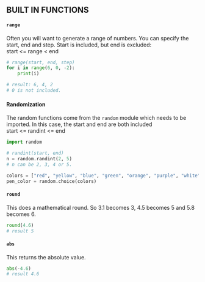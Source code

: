 ## BUILT IN FUNCTIONS
  #### `range`
  Often you will want to generate a range of numbers. You can specify the start, end and step. Start is included, but end is excluded:\
  start <= range < end
  ```python
  # range(start, end, step)
  for i in range(6, 0, -2):
      print(i)
  
  # result: 6, 4, 2
  # 0 is not included.
  ```

  #### Randomization
  The random functions come from the `random` module which needs to be imported. In this case, the start and end are both included\
  start <= randint <= end
  ```python
  import random
  
  # randint(start, end)
  n = random.randint(2, 5)
  # n can be 2, 3, 4 or 5.
  
  colors = ["red", "yellow", "blue", "green", "orange", "purple", "white", "gray"]
  pen_color = random.choice(colors)  
  ```

  #### `round`
  This does a mathematical round. So 3.1 becomes 3, 4.5 becomes 5 and 5.8 becomes 6.
  ```python
  round(4.6)
  # result 5
  ```

  #### `abs`
  This returns the absolute value.
  ```python
  abs(-4.6)
  # result 4.6
  ```
